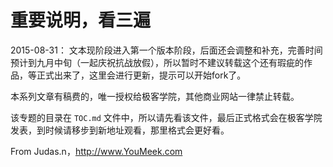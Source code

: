 # 重要说明，看三遍

2015-08-31：
文本现阶段进入第一个版本阶段，后面还会调整和补充，完善时间预计到九月中旬（一起庆祝抗战放假），所以暂时不建议转载这个还有瑕疵的作品，等正式出来了，这里会进行更新，提示可以开始fork了。

本系列文章有稿费的，唯一授权给极客学院，其他商业网站一律禁止转载。

该专题的目录在 `TOC.md` 文件中，所以请先看该文件，最后正式格式会在极客学院发表，到时候请移步到新地址观看，那里格式会更好看。

From Judas.n，<http://www.YouMeek.com>
